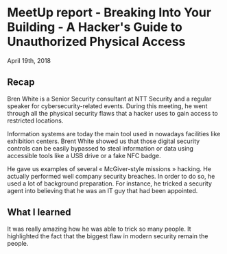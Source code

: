 # MeetUp report - Breaking Into Your Building - A Hacker's Guide to Unauthorized Physical Access
April 19th, 2018

## Recap
Bren White is a Senior Security consultant at NTT Security and a regular speaker for cybersecurity-related events. During this meeting,
he went through all the physical security flaws that a hacker uses to gain access to restricted locations. 

Information systems are today the main tool used in nowadays facilities like exhibition centers. Brent White showed us that those digital
security controls can be easily bypassed to steal information or data using accessible tools like a USB drive or a fake NFC badge.

He gave us examples of several « McGiver-style missions » hacking. He actually performed well company security breaches. In order to do
so, he used a lot of background preparation. For instance, he tricked a security agent into believing that he was an IT guy that had been
appointed.

## What I learned
It was really amazing how he was able to trick so many people. It highlighted the fact that the biggest flaw in modern security remain
the people.
